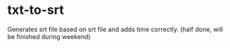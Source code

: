 # txt-to-srt
 Generates srt file based on srt file and adds time correctly. (half done, will be finished during weekend)
